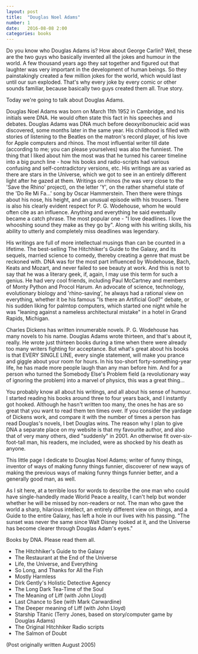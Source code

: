 ```yaml
---
layout: post
title:  "Douglas Noel Adams"
number: 1
date:   2016-08-08 2:00
categories: books
---
```

Do you know who Douglas Adams is? How about George Carlin? Well, these are the two guys who basically invented all the jokes and humour in the world. A few thousand years ago they sat together and figured out that laughter was very important in the development of human beings. So they painstakingly created a few million jokes for the world, which would last until our sun exploded. That's why every joke by every comic or other sounds familiar, because basically two guys created them all. True story.

Today we're going to talk about Douglas Adams.

Douglas Noel Adams was born on March 11th 1952 in Cambridge, and his initials were DNA. He would often state this fact in his speeches and debates. Douglas Adams was DNA much before deoxyribonucleic acid was discovered, some months later in the same year. His childhood is filled with stories of listening to the Beatles on the matron's record player, of his love for Apple computers and rhinos. The most influential writer till date (according to me; you can please yourselves) was also the funniest. The thing that I liked about him the most was that he turned his career timeline into a big punch line - how his books and radio-scripts had various confusing and self-contradictory versions, etc. His writings are as varied as there are stars in the Universe, which we got to see in an entirely different light after he gazed at them. Writings on rhinos (he was very close to the 'Save the Rhino' project), on the letter 'Y', on the rather shameful state of the 'Do Re Mi Fa...' song by Oscar Hammerstein. Then there were things about his nose, his height, and an unusual episode with his trousers. There is also his clearly evident respect for P. G. Wodehouse, whom he would often cite as an influence. Anything and everything he said eventually became a catch phrase. The most popular one - "I love deadlines. I love the whooshing sound they make as they go by". Along with his writing skills, his ability to utterly and completely miss deadlines was legendary.

His writings are full of more intellectual musings than can be counted in a lifetime. The best-selling The Hitchhiker's Guide to the Galaxy, and its sequels, married science to comedy, thereby creating a genre that must be reckoned with. DNA was for the most part influenced by Wodehouse, Bach, Keats and Mozart, and never failed to see beauty at work. And this is not to say that he was a literary geek, if, again, I may use this term for such a genius. He had very cool friends, including Paul McCartney and members of Monty Python and Procol Harum. An advocate of science, technology, evolutionary biology and 'rhino-saving', he always had a rational view on everything, whether it be his famous "Is there an Artificial God?" debate, or his sudden liking for palmtop computers, which started one night while he was "leaning against a nameless architectural mistake" in a hotel in Grand Rapids, Michigan.


Charles Dickens has written innumerable novels. P. G. Wodehouse has many novels to his name. Douglas Adams wrote thirteen, and that's about it, really. He wrote just thirteen books during a time when there were already too many writers fighting for acceptance. But what's great about his books is that EVERY SINGLE LINE, every single statement, will make you prance and giggle about your room for hours. In his too-short forty-something-year life, he has made more people laugh than any man before him. And for a person who turned the Somebody Else's Problem field (a revolutionary way of ignoring the problem) into a marvel of physics, this was a great thing...

You probably know all about his writings, and all about his sense of humour. I started reading his books around three to four years back, and I instantly got hooked. Although he hasn't written too many, the ones he has are so great that you want to read them ten times over. If you consider the yardage of Dickens work, and compare it with the number of times a person has read Douglas's novels, I bet Douglas wins. The reason why I plan to give DNA a separate place on my website is that my favourite author, and also that of very many others, died "suddenly" in 2001. An otherwise fit over-six-foot-tall man, his readers, me included, were as shocked by his death as anyone.

This little page I dedicate to Douglas Noel Adams; writer of funny things, inventor of ways of making funny things funnier, discoverer of new ways of making the previous ways of making funny things funnier better, and a generally good man, as well.

As I sit here, at a terrible loss for words to describe the one man who could have single-handedly made World Peace a reality, I can't help but wonder whether he will be missed by non-readers or not. The man who gave the world a sharp, hilarious intellect, an entirely different view on things, and a Guide to the entire Galaxy, has left a hole in our lives with his passing. "The sunset was never the same since Walt Disney looked at it, and the Universe has become clearer through Douglas Adam's eyes."

Books by DNA. Please read them all.

- The Hitchhiker's Guide to the Galaxy
- The Restaurant at the End of the Universe
- Life, the Universe, and Everything
- So Long, and Thanks for All the Fish
- Mostly Harmless
- Dirk Gently's Holistic Detective Agency
- The Long Dark Tea-Time of the Soul
- The Meaning of Liff (with John Lloyd)
- Last Chance to See (with Mark Carwardine)
- The Deeper meaning of Liff (with John Lloyd)
- Starship Titanic (Terry Jones, based on story/computer game by Douglas Adams)
- The Original Hitchhiker Radio scripts
- The Salmon of Doubt

(Post originally written August 2005)